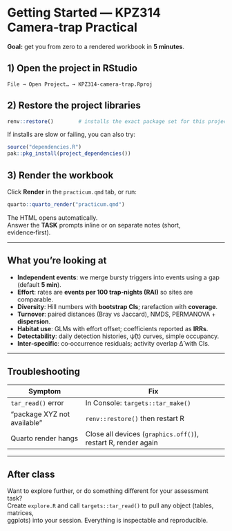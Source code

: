 # Getting Started — KPZ314 Camera‑trap Practical

**Goal:** get you from zero to a rendered workbook in **5 minutes**.

## 1) Open the project in RStudio
`File → Open Project… → KPZ314-camera-trap.Rproj`

## 2) Restore the project libraries
```r
renv::restore()        # installs the exact package set for this project
```

If installs are slow or failing, you can also try:
```r
source("dependencies.R")
pak::pkg_install(project_dependencies())
```

## 3) Render the workbook
Click **Render** in the `practicum.qmd` tab, or run:
```r
quarto::quarto_render("practicum.qmd")
```

The HTML opens automatically.  
Answer the **TASK** prompts inline or on separate notes (short, evidence‑first).

---

## What you’re looking at

- **Independent events**: we merge bursty triggers into events using a gap (default **5 min**).
- **Effort**: rates are **events per 100 trap‑nights (RAI)** so sites are comparable.
- **Diversity**: Hill numbers with **bootstrap CIs**; rarefaction with **coverage**.
- **Turnover**: paired distances (Bray vs Jaccard), NMDS, PERMANOVA + **dispersion**.
- **Habitat use**: GLMs with effort offset; coefficients reported as **IRRs**.
- **Detectability**: daily detection histories, ψ̂(t) curves, simple occupancy.
- **Inter‑specific**: co‑occurrence residuals; activity overlap Δ̂ with CIs.

---

## Troubleshooting

| Symptom | Fix |
| --- | --- |
| `tar_read()` error | In Console: `targets::tar_make()` |
| “package XYZ not available” | `renv::restore()` then restart R |
| Quarto render hangs | Close all devices (`graphics.off()`), restart R, render again |

---

## After class

Want to explore further, or do something different for your assessment task?  
Create `explore.R` and call `targets::tar_read()` to pull any object (tables, matrices,  
ggplots) into your session. Everything is inspectable and reproducible.
